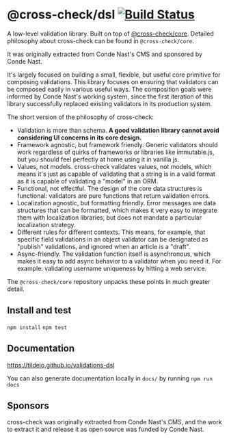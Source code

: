 # @cross-check/dsl [![Build Status](https://travis-ci.com/tildeio/validations-dsl.svg?token=gq3BNjgKU6A1RUgdMPPP&branch=master)](https://travis-ci.com/tildeio/validations-dsl)

A low-level validation library. Built on top of [@cross-check/core](https://github.com/tildeio/validations-core). Detailed philosophy about cross-check can be found in `@cross-check/core`.

It was originally extracted from Conde Nast's CMS and sponsored by Conde Nast.

It's largely focused on building a small, flexible, but useful core primitive for composing validations. This library focuses on ensuring that validators can be composed easily in various useful ways. The composition goals were informed by Conde Nast's working system, since the first iteration of this library successfully replaced existing validators in its production system.

The short version of the philosophy of cross-check:

- Validation is more than schema. **A good validation library cannot avoid considering UI concerns in its core design.**
- Framework agnostic, but framework friendly. Generic validators should work regardless of quirks of frameworks or libraries like immutable.js, but you should feel perfectly at home using it in vanilla js.
- Values, not models. cross-check validates values, not models, which means it's just as capable of validating that a string is in a valid format as it is capable of validating a "model" in an ORM.
- Functional, not effectful. The design of the core data structures is functional: validators are pure functions that return validation errors. 
- Localization agnostic, but formatting friendly. Error messages are data structures that can be formatted, which makes it very easy to integrate them with localization libraries, but does not mandate a particular localization strategy.
- Different rules for different contexts. This means, for example, that specific field validations in an object validator can be designated as "publish" validations, and ignored when an article is a "draft".
- Async-friendly. The validation function itself is asynchronous, which makes it easy to add async behavior to a validator when you need it. For example: validating username uniqueness by hitting a web service.

The `@cross-check/core` repository unpacks these points in much greater detail.

## Install and test

`npm install`
`npm test`

## Documentation

https://tildeio.github.io/validations-dsl

You can also generate documentation locally in `docs/` by running `npm run docs`

## Sponsors

cross-check was originally extracted from Conde Nast's CMS, and the work to extract it and release it as open source was funded by Conde Nast.